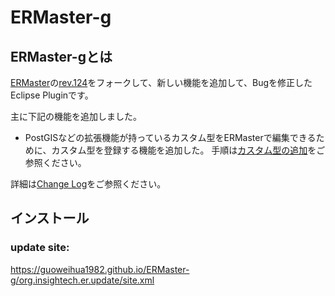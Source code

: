 # ERMaster-g

## ERMaster-gとは

[ERMaster](http://ermaster.sourceforge.net/index_ja.html)の[rev.124](https://sourceforge.net/p/ermaster/svn/124/)をフォークして、新しい機能を追加して、Bugを修正したEclipse Pluginです。

主に下記の機能を追加しました。

- PostGISなどの拡張機能が持っているカスタム型をERMasterで編集できるために、カスタム型を登録する機能を追加した。
手順は[カスタム型の追加](https://github.com/guoweihua1982/ERMaster-g/wiki/%E3%82%AB%E3%82%B9%E3%82%BF%E3%83%A0%E5%9E%8B%E3%81%AE%E8%BF%BD%E5%8A%A0)をご参照ください。

詳細は[Change Log](https://github.com/guoweihua1982/ERMaster-g/wiki/Changelog)をご参照ください。

## インストール

### update site:
https://guoweihua1982.github.io/ERMaster-g/org.insightech.er.update/site.xml

